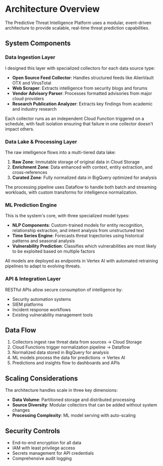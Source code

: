 # Architecture Overview

The Predictive Threat Intelligence Platform uses a modular, event-driven architecture to provide scalable, real-time threat prediction capabilities.

## System Components

### Data Ingestion Layer
I designed this layer with specialized collectors for each data source type:

- **Open Source Feed Collector**: Handles structured feeds like AlienVault OTX and VirusTotal
- **Web Scraper**: Extracts intelligence from security blogs and forums
- **Vendor Advisory Parser**: Processes formatted advisories from major cloud providers
- **Research Publication Analyzer**: Extracts key findings from academic and industry research

Each collector runs as an independent Cloud Function triggered on a schedule, with fault isolation ensuring that failure in one collector doesn't impact others.

### Data Lake & Processing Layer
The raw intelligence flows into a multi-tiered data lake:

1. **Raw Zone**: Immutable storage of original data in Cloud Storage
2. **Enrichment Zone**: Data enhanced with context, entity extraction, and cross-references
3. **Curated Zone**: Fully normalized data in BigQuery optimized for analysis

The processing pipeline uses Dataflow to handle both batch and streaming workloads, with custom transforms for intelligence normalization.

### ML Prediction Engine
This is the system's core, with three specialized model types:

- **NLP Components**: Custom-trained models for entity recognition, relationship extraction, and intent analysis from unstructured text
- **Time Series Engine**: Forecasts threat trajectories using historical patterns and seasonal analysis
- **Vulnerability Prediction**: Classifies which vulnerabilities are most likely to be exploited based on multiple factors

All models are deployed as endpoints in Vertex AI with automated retraining pipelines to adapt to evolving threats.

### API & Integration Layer
RESTful APIs allow secure consumption of intelligence by:

- Security automation systems
- SIEM platforms
- Incident response workflows
- Existing vulnerability management tools

## Data Flow

1. Collectors ingest raw threat data from sources → Cloud Storage
2. Cloud Functions trigger normalization pipeline → Dataflow
3. Normalized data stored in BigQuery for analysis
4. ML models process the data for predictions → Vertex AI
5. Predictions and insights flow to dashboards and APIs

## Scaling Considerations

The architecture handles scale in three key dimensions:

- **Data Volume**: Partitioned storage and distributed processing
- **Source Diversity**: Modular collectors that can be added without system changes
- **Processing Complexity**: ML model serving with auto-scaling

## Security Controls

- End-to-end encryption for all data
- IAM with least privilege access
- Secrets management for API credentials
- Comprehensive audit logging
